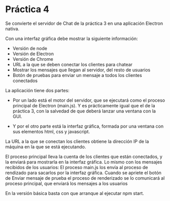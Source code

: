  # Práctica 4

Se convierte el servidor de Chat de la práctica 3 en una aplicación Electron nativa.

Con una interfaz gráfica debe mostrar la siguiente información:
* Versión de node
* Versión de Electron
* Versión de Chrome
* URL a la que se deben conectar los clientes para chatear
* Mostrar los mensajes que llegan al servidor, del resto de usuarios
* Botón de pruebas para enviar un mensaje a todos los clientes conectados

La aplicación tiene dos partes:
* Por un lado está el motor del servidor, que se ejecutará como el proceso principal de Electron (main.js). Y es prácticamente igual que el de la práctica 3, con la salvedad de que deberá lanzar una ventana con la GUI.

* Y por el otro parte está la interfaz gráfica, formada por una ventana con sus elementos html, css y javascript.

La URL a la que se conectan los clientes obtiene la dirección IP de la máquina en la que se está ejecutando.

El proceso principal lleva la cuenta de los clientes que están conectados, y la enviará para mostrarla en la interfaz gráfica. Lo mismo con los mensajes recibidos de los usuarios: El proceso main.js los envía al proceso de rendizado para sacarlos por la interfaz gráfica. Cuando se apriete el botón de Enviar mensaje de prueba el proceso de renderizado se lo comunicará al proceso principal, que enviará los mensajes a los usuarios

En la versión básica basta con que arranque al ejecutar npm start.
